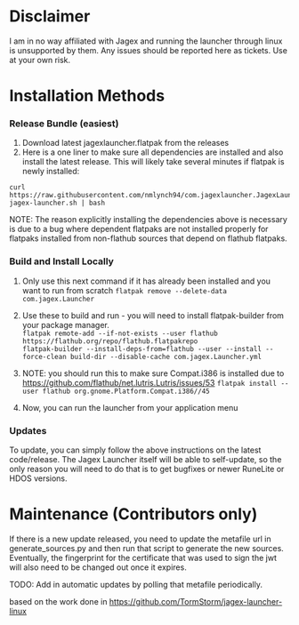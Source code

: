 # Disclaimer
I am in no way affiliated with Jagex and running the launcher through linux is unsupported by them. Any issues should be reported here as tickets. Use at your own risk.

# Installation Methods
### Release Bundle (easiest)
1. Download latest jagexlauncher.flatpak from the releases
2. Here is a one liner to make sure all dependencies are installed and also install the latest release. This will likely take several minutes if flatpak is newly installed:
```
curl https://raw.githubusercontent.com/nmlynch94/com.jagexlauncher.JagexLauncher/main/install-jagex-launcher.sh | bash
```
NOTE: The reason explicitly installing the dependencies above is necessary is due to a bug where dependent flatpaks are not installed properly for flatpaks installed from non-flathub sources that depend on flathub flatpaks. 

### Build and Install Locally

1. Only use this next command if it has already been installed and you want to run from scratch
`flatpak remove --delete-data com.jagex.Launcher`

2. Use these to build and run - you will need to install flatpak-builder from your package manager.  
`flatpak remote-add --if-not-exists --user flathub https://flathub.org/repo/flathub.flatpakrepo`  
`flatpak-builder --install-deps-from=flathub --user --install --force-clean build-dir --disable-cache com.jagex.Launcher.yml`

3. NOTE: you should run this to make sure Compat.i386 is installed due to https://github.com/flathub/net.lutris.Lutris/issues/53
`flatpak install --user flathub org.gnome.Platform.Compat.i386//45`

5. Now, you can run the launcher from your application menu

### Updates
To update, you can simply follow the above instructions on the latest code/release. The Jagex Launcher itself will be able to self-update, so the only reason you will need to do that is to get bugfixes or newer RuneLite or HDOS versions. 

# Maintenance (Contributors only)
If there is a new update released, you need to update the metafile url in generate_sources.py and then run that script to generate the new sources. Eventually, the fingerprint for the certificate that was used to sign the jwt will also need to be changed out once it expires.

TODO: Add in automatic updates by polling that metafile periodically.

based on the work done in https://github.com/TormStorm/jagex-launcher-linux

